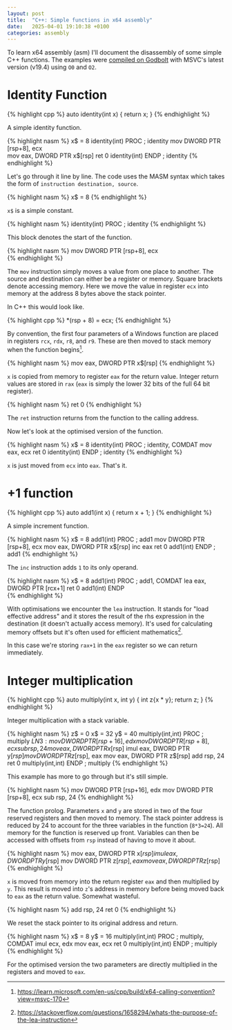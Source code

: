 ```yaml
---
layout: post
title:  "C++: Simple functions in x64 assembly"
date:   2025-04-01 19:10:38 +0100
categories: assembly
---
```


To learn x64 assembly (asm) I'll document the disassembly of some simple C++ functions.
The examples were [compiled on Godbolt](https://godbolt.org/z/4hEYfx3KW) with MSVC's latest version (v19.4) using  `O0` and `O2`.

# Identity Function

{% highlight cpp %}
auto identity(int x) {
    return x;
}
{% endhighlight %}

A simple identity function.

{% highlight nasm %}
x$ = 8
identity(int) PROC                              ; identity
        mov     DWORD PTR [rsp+8], ecx  
        mov     eax, DWORD PTR x$[rsp]
        ret     0
identity(int) ENDP                              ; identity
{% endhighlight %}

Let's go through it line by line.
The code uses the MASM syntax which takes the form of `instruction destination, source`.

{% highlight nasm %}
x$ = 8
{% endhighlight %}

`x$` is a simple constant.

{% highlight nasm %}
identity(int) PROC                              ; identity
{% endhighlight %}

This block denotes the start of the function.

{% highlight nasm %}
mov     DWORD PTR [rsp+8], ecx  
{% endhighlight %}

The `mov` instruction simply moves a value from one place to another.
The source and destination can either be a register or memory.
Square brackets denote accessing memory.
Here we move the value in register `ecx` into memory at the address 8 bytes above the stack pointer.

In C++ this would look like.

{% highlight cpp %}
    *(rsp + 8) = ecx;
{% endhighlight %}

By convention, the first four parameters of a Windows function are placed in registers `rcx`, `rdx`, `r8`, and `r9`.
These are then moved to stack memory when the function begins[^1].

{% highlight nasm %}
mov     eax, DWORD PTR x$[rsp]
{% endhighlight %}

`x` is copied from memory to register `eax` for the return value.
Integer return values are stored in `rax` (`eax` is simply the lower 32 bits of the full 64 bit register).

{% highlight nasm %}
ret     0
{% endhighlight %}

The `ret` instruction returns from the function to the calling address.

Now let's look at the optimised version of the function.

{% highlight nasm %}
x$ = 8
identity(int) PROC                              ; identity, COMDAT
        mov     eax, ecx
        ret     0
identity(int) ENDP                              ; identity
{% endhighlight %}

`x` is just moved from `ecx` into `eax`. That's it.

# +1 function

{% highlight cpp %}
auto add1(int x) {
    return x + 1;
}
{% endhighlight %}

A simple increment function.

{% highlight nasm %}
x$ = 8
add1(int) PROC                                  ; add1
        mov     DWORD PTR [rsp+8], ecx
        mov     eax, DWORD PTR x$[rsp]
        inc     eax
        ret     0
add1(int) ENDP                                  ; add1
{% endhighlight %}

The `inc` instruction adds `1` to its only operand.

{% highlight nasm %}
x$ = 8
add1(int) PROC                                  ; add1, COMDAT
        lea     eax, DWORD PTR [rcx+1]
        ret     0
add1(int) ENDP    
{% endhighlight %}

With optimisations we encounter the `lea` instruction.
It stands for "load effective address" and it stores the result of the rhs expression in the destination (it doesn't actually access memory).
It's used for calculating memory offsets but it's often used for efficient mathematics[^2].

In this case we're storing `rax+1` in the `eax` register so we can return immediately.

# Integer multiplication

{% highlight cpp %}
auto multiply(int x, int y) {
    int z{x * y};
    return z;
}
{% endhighlight %}

Integer multiplication with a stack variable.

{% highlight nasm %}
z$ = 0
x$ = 32
y$ = 40
multiply(int,int) PROC                       ; multiply
$LN3:
        mov     DWORD PTR [rsp+16], edx
        mov     DWORD PTR [rsp+8], ecx
        sub     rsp, 24
        mov     eax, DWORD PTR x$[rsp]
        imul    eax, DWORD PTR y$[rsp]
        mov     DWORD PTR z$[rsp], eax
        mov     eax, DWORD PTR z$[rsp]
        add     rsp, 24
        ret     0
multiply(int,int) ENDP                       ; multiply
{% endhighlight %}

This example has more to go through but it's still simple.

{% highlight nasm %}
mov     DWORD PTR [rsp+16], edx
mov     DWORD PTR [rsp+8], ecx
sub     rsp, 24
{% endhighlight %}

The function prolog. 
Parameters `x` and `y` are stored in two of the four reserved registers and then moved to memory.
The stack pointer address is reduced by 24 to account for the three variables in the function (`8*3=24`).
All memory for the function is reserved up front.
Variables can then be accessed with offsets from `rsp` instead of having to move it about.

{% highlight nasm %}
mov     eax, DWORD PTR x$[rsp]
imul    eax, DWORD PTR y$[rsp]
mov     DWORD PTR z$[rsp], eax
mov     eax, DWORD PTR z$[rsp]
{% endhighlight %}

`x` is moved from memory into the return register `eax` and then multiplied by `y`.
This result is moved into `z`'s address in memory before being moved back to `eax` as the return value.
Somewhat wasteful.

{% highlight nasm %}
add     rsp, 24
ret     0
{% endhighlight %}

We reset the stack pointer to its original address and return.

{% highlight nasm %}
x$ = 8
y$ = 16
multiply(int,int) PROC                       ; multiply, COMDAT
        imul    ecx, edx
        mov     eax, ecx
        ret     0
multiply(int,int) ENDP                       ; multiply
{% endhighlight %}

For the optimised version the two parameters are directly multiplied in the registers and moved to `eax`.


[^1]: <https://learn.microsoft.com/en-us/cpp/build/x64-calling-convention?view=msvc-170>
[^2]: <https://stackoverflow.com/questions/1658294/whats-the-purpose-of-the-lea-instruction>